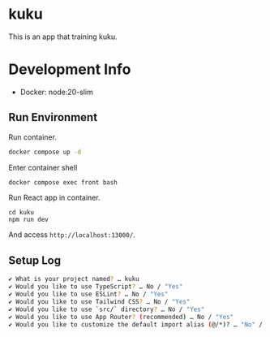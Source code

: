 # kuku
This is an app that training kuku.

# Development Info
* Docker: node:20-slim

## Run Environment
Run container.
```bash
docker compose up -d
```

Enter container shell
```bash
docker compose exec front bash
```

Run React app in container.
```
cd kuku
npm run dev
```

And access `http://localhost:13000/`.

## Setup Log
```bash
✔ What is your project named? … kuku
✔ Would you like to use TypeScript? … No / "Yes"
✔ Would you like to use ESLint? … No / "Yes"
✔ Would you like to use Tailwind CSS? … No / "Yes"
✔ Would you like to use `src/` directory? … No / "Yes"
✔ Would you like to use App Router? (recommended) … No / "Yes"
✔ Would you like to customize the default import alias (@/*)? … "No" / Yes
```
